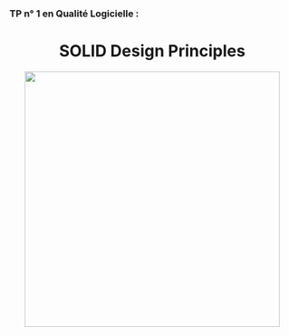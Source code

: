 ### TP n° 1 en Qualité Logicielle :
<h1 align="center">
   SOLID Design Principles
</h1>

<p align="center">
   <img height=450 src="https://miro.medium.com/max/2000/1*EO-1GzcdEcaeDlMiP1btmg.jpeg">
</p>
